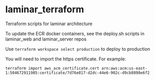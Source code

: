 # laminar_terraform
Terraform scripts for laminar architecture

To update the ECR docker containers, see the deploy.sh scripts in laminar_web and laminar_server repos

Use `terraform workspace select production` to deploy to production

You will need to import the https certificate. For example:

```
terraform import aws_acm_certificate.cert arn:aws:acm:us-east-1:504672911985:certificate/7d76e817-d2dc-44e6-902c-d9cb8898e6f2
```
